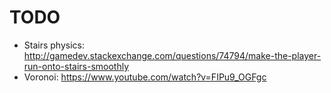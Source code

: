 # TODO

- Stairs physics: http://gamedev.stackexchange.com/questions/74794/make-the-player-run-onto-stairs-smoothly
- Voronoi: https://www.youtube.com/watch?v=FIPu9_OGFgc
